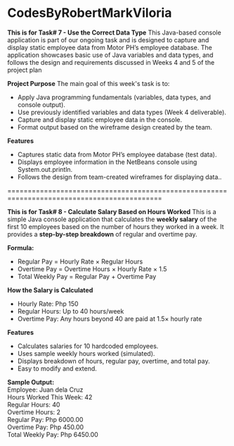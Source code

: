 # CodesByRobertMarkViloria
**This is for Task# 7 - Use the Correct Data Type**
This Java-based console application is part of our ongoing task and is designed to capture and display static employee data from Motor PH’s employee database. The application showcases basic use of Java variables and data types, and follows the design and requirements discussed in Weeks 4 and 5 of the project plan

**Project Purpose**
The main goal of this week's task is to:
- Apply Java programming fundamentals (variables, data types, and console output).
- Use previously identified variables and data types (Week 4 deliverable).
- Capture and display static employee data in the console.
- Format output based on the wireframe design created by the team.

**Features**
- Captures static data from Motor PH’s employee database (test data).
- Displays employee information in the NetBeans console using System.out.println.
- Follows the design from team-created wireframes for displaying data..

============================================================================================

**This is for Task# 8 - Calculate Salary Based on Hours Worked**
This is a simple Java console application that calculates the **weekly salary** of the first 10 employees based on the number of hours they worked in a week. It provides a **step-by-step breakdown** of regular and overtime pay.

**Formula:**
- Regular Pay = Hourly Rate × Regular Hours
- Overtime Pay = Overtime Hours × Hourly Rate × 1.5
- Total Weekly Pay = Regular Pay + Overtime Pay

**How the Salary is Calculated**
- Hourly Rate: Php 150
- Regular Hours: Up to 40 hours/week
- Overtime Pay: Any hours beyond 40 are paid at 1.5× hourly rate

**Features**
- Calculates salaries for 10 hardcoded employees.
- Uses sample weekly hours worked (simulated).
- Displays breakdown of hours, regular pay, overtime, and total pay.
- Easy to modify and extend.

**Sample Output:**<br />
Employee: Juan dela Cruz<br />
Hours Worked This Week: 42<br />
Regular Hours: 40<br />
Overtime Hours: 2<br />
Regular Pay: Php 6000.00<br />
Overtime Pay: Php 450.00<br />
Total Weekly Pay: Php 6450.00<br />
